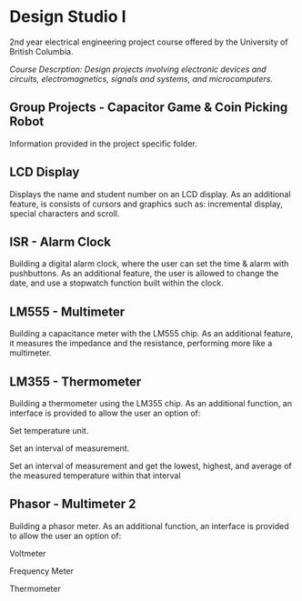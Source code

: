 # Design Studio I
2nd year electrical engineering project course offered by the University of British Columbia. 

*Course Descrption: Design projects involving electronic devices and circuits, electromagnetics, signals and systems, and microcomputers.*

## Group Projects - Capacitor Game & Coin Picking Robot
Information provided in the project specific folder. 

## LCD Display
Displays the name and student number on an LCD display. As an additional feature, is consists of cursors and graphics such as: incremental display, special characters and scroll. 

## ISR - Alarm Clock
Building a digital alarm clock, where the user can set the time & alarm with pushbuttons. As an additional feature, the user is allowed to change the date, and use a stopwatch function built within the clock. 

## LM555 - Multimeter
Building a capacitance meter with the LM555 chip. As an additional feature, it measures the impedance and the resistance, performing more like a multimeter.

## LM355 - Thermometer
Building a thermometer using the LM355 chip. As an additional function, an interface is provided to allow the user an option of:

Set temperature unit. 

Set an interval of measurement.  

Set an interval of measurement and get the lowest, highest, and average of the measured temperature within that interval

## Phasor - Multimeter 2
Building a phasor meter. As an additional function, an interface is provided to allow the user an option of:

Voltmeter

Frequency Meter

Thermometer



